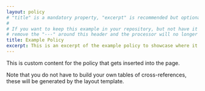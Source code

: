 ```yaml
---
layout: policy
# "title" is a mandatory property, "excerpt" is recommended but optional.
#
# If you want to keep this example in your repository, but not have it show up in your content,
# remove the "---" around this header and the processor will no longer recognize this as content.
title: Example Policy
excerpt: This is an excerpt of the example policy to showcase where it shows up.
---
```

This is custom content for the policy that gets inserted into the page.

Note that you do not have to build your own tables of cross-references, these will be
generated by the layout template.